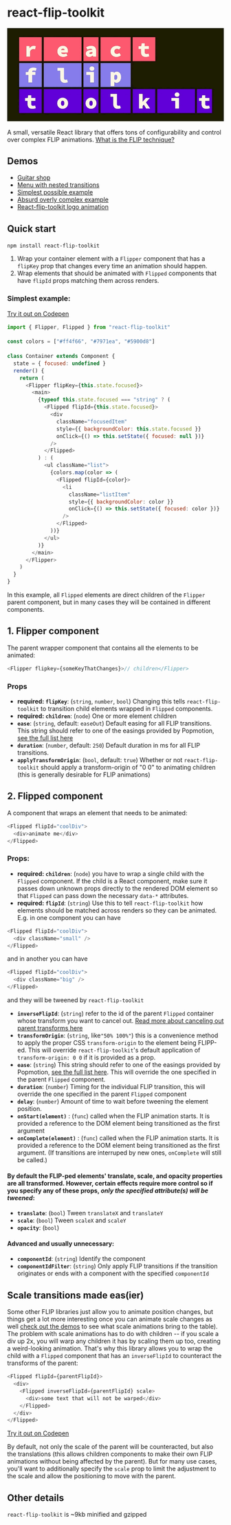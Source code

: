 # react-flip-toolkit

<img src="./example-assets/the-logo.gif" width='550px' alt='react-flip-toolkit animated logo' />

A small, versatile React library that offers tons of configurability and control over complex FLIP animations.
[What is the FLIP technique?](https://aerotwist.com/blog/flip-your-animations/)

## Demos

- [Guitar shop](https://literate-fly.surge.sh/guitar)
- [Menu with nested transitions](https://codepen.io/aholachek/pen/KeevYN?)
- [Simplest possible example](https://codepen.io/aholachek/pen/zapEjq?editors=0110)
- [Absurd overly complex example](https://literate-fly.surge.sh/cards)
- [React-flip-toolkit logo animation](https://codepen.io/aholachek/pen/ERRpEj)

## Quick start

`npm install react-flip-toolkit`

1.  Wrap your container element with a `Flipper` component that has a `flipKey` prop that changes every time an animation should happen.
2.  Wrap elements that should be animated with `Flipped` components that have `flipId` props matching them across renders.

### Simplest example:

[Try it out on Codepen](https://codepen.io/aholachek/pen/zapEjq?editors=0110)

```js
import { Flipper, Flipped } from "react-flip-toolkit"

const colors = ["#ff4f66", "#7971ea", "#5900d8"]

class Container extends Component {
  state = { focused: undefined }
  render() {
    return (
      <Flipper flipKey={this.state.focused}>
        <main>
          {typeof this.state.focused === "string" ? (
            <Flipped flipId={this.state.focused}>
              <div
                className="focusedItem"
                style={{ backgroundColor: this.state.focused }}
                onClick={() => this.setState({ focused: null })}
              />
            </Flipped>
          ) : (
            <ul className="list">
              {colors.map(color => (
                <Flipped flipId={color}>
                  <li
                    className="listItem"
                    style={{ backgroundColor: color }}
                    onClick={() => this.setState({ focused: color })}
                  />
                </Flipped>
              ))}
            </ul>
          )}
        </main>
      </Flipper>
    )
  }
}
```

In this example, all `Flipped` elements are direct children of the `Flipper` parent component, but in many cases they will be contained in different components.

## 1. Flipper component

The parent wrapper component that contains all the elements to be animated:

```js
<Flipper flipkey={someKeyThatChanges}>// children</Flipper>
```

### Props

- **required: `flipKey`**: (`string`, `number`, `bool`) Changing this tells `react-flip-toolkit` to transition child elements wrapped in `Flipped` components.
- **required: `children`**: (`node`) One or more element children
- **`ease`**: (`string`, default: `easeOut`) Default easing for all FLIP transitions. This string should refer to one of the easings provided by Popmotion, [see the full list here](https://popmotion.io/api/easing/)
- **`duration`**: (`number`, default: `250`) Default duration in ms for all FLIP transitions.
- **`applyTransformOrigin`**: (`bool`, default: `true`) Whether or not `react-flip-toolkit` should apply a transform-origin of "0 0" to animating children (this is generally desirable for FLIP animations)

## 2. Flipped component

A component that wraps an element that needs to be animated:

```js
<Flipped flipId="coolDiv">
  <div>animate me</div>
</Flipped>
```

### Props:

- **required: `children`**: (`node`) you have to wrap a single child with the `Flipped` component. If the child is a React component, make sure it passes down unknown props directly to the rendered DOM element so that `Flipped` can pass down the necessary `data-*` attributes.
- **required: `flipId`**: (`string`) Use this to tell `react-flip-toolkit` how elements should be matched across renders so they can be animated. E.g. in one component you can have

```js
<Flipped flipId="coolDiv">
  <div className="small" />
</Flipped>
```

and in another you can have

```js
<Flipped flipId="coolDiv">
  <div className="big" />
</Flipped>
```

and they will be tweened by `react-flip-toolkit`

- **`inverseFlipId`**: (`string`) refer to the id of the parent `Flipped` container whose transform you want to cancel out. [Read more about canceling out parent transforms here](#scale-transitions-made-easier)
- **`transformOrigin`**: (`string`, like`"50% 100%"`) this is a convenience method to apply the proper CSS `transform-origin` to the element being FLIPP-ed. This will override `react-flip-toolkit`'s default application of `transform-origin: 0 0` if it is provided as a prop.
- **`ease`**: (`string`) This string should refer to one of the easings provided by Popmotion, [see the full list here](https://popmotion.io/api/easing/). This will override the one specified in the parent `Flipped` component.
- **`duration`**: (`number`) Timing for the individual FLIP transition, this will override the one specified in the parent `Flipped` component
- **`delay`**: (`number`) Amount of time to wait before tweening the element position.
- **`onStart(element)`** : (`func`) called when the FLIP animation starts. It is provided a reference to the DOM element being transitioned as the first argument
- **`onComplete(element)`** : (`func`) called when the FLIP animation starts. It is provided a reference to the DOM element being transitioned as the first argument. (If transitions are interruped by new ones, `onComplete` will still be called.)

#### By default the FLIP-ped elements' translate, scale, and opacity properties are all transformed. However, certain effects require more control so if you specify any of these props, _only the specified attribute(s) will be tweened_:

- **`translate`**: (`bool`) Tween `translateX` and `translateY`
- **`scale`**: (`bool`) Tween `scaleX` and `scaleY`
- **`opacity`**: (`bool`)

#### Advanced and usually unnecessary:

- **`componentId`**: (`string`) Identify the component
- **`componentIdFilter`**: (`string`) Only apply FLIP transitions if the transition originates or ends with a component with the specified `componentId`

## Scale transitions made eas(ier)

Some other FLIP libraries just allow you to animate position changes, but things get a lot more interesting once you can animate scale changes as well [check out the demos](#demos) to see what scale animations bring to the table).
The problem with scale animations has to do with children -- if you scale a div up 2x, you will warp any children it has by scaling them up too, creating a weird-looking animation. That's why this library allows you to wrap the child with a `Flipped` component that has an `inverseFlipId` to counteract the transforms of the parent:

```js
<Flipped flipId={parentFlipId}>
  <div>
    <Flipped inverseFlipId={parentFlipId} scale>
      <div>some text that will not be warped</div>
    </Flipped>
  </div>
</Flipped>
```

[Try it out on Codepen](https://codepen.io/aholachek/pen/mKXBJR?editors=0110)

By default, not only the scale of the parent will be counteracted, but also the translations (this allows children components to make their own FLIP animations without being affected by the parent).
But for many use cases, you'll want to additionally specify the `scale` prop to limit the adjustment to the scale and allow the positioning to move with the parent.

## Other details

`react-flip-toolkit` is ~9kb minified and gzipped
